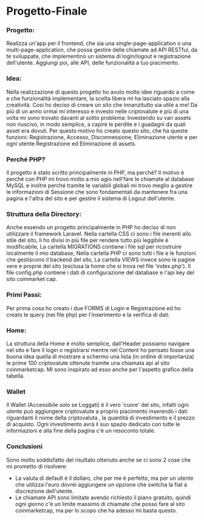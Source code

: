 # Progetto-Finale

### Progetto: 

Realizza un'app per il frontend, che sia una single-page-application o una multi-page-application, che possa gestire delle chiamate ad API RESTful, da te sviluppate, che implementino un sistema di login/logout e registrazione dell'utente.
Aggiungi poi, alle API, delle funzionalità a tuo piacimento.

### Idea:

Nella realizzazione di questo progetto ho avuto molte idee riguardo a come e che funzionalità implementare, la scelta libera mi ha lasciato spazio alla creatività.
Cosi ho deciso di creare un sito che innanzitutto sia utile a me!
Da più di un anno ormai mi interesso e investo nelle criptovalute e più di una volta mi sono trovato davanti al solito problema:
Investendo su vari assets non riuscivo, in modo semplice, a capire le perdite e i guadagni da quali asset era dovuti.
Per questo motivo ho creato questo sito, che ha queste funzioni:
Registrazione, Accesso, Disconnessione, Eliminazione utente
e per ogni utente Registrazione ed Eliminazione di assets.

### Perché PHP?

Il progetto è stato scritto principalmente in PHP, ma perché?
Il motivo è perché con PHP mi trovo molto a mio agio nell'fare le chiamate al database MySQL e inoltre perché tramite le variabili globali mi trovo meglio a gestire le informazioni di Sessione che sono fondamentali da mantenere fra una pagina e l'altra del sito e per gestire il sistema di Logout dell'utente.

### Struttura della Directory:

Anche essendo un progetto principalmente in PHP ho deciso di non utilizzare il framework Laravel.
Nella cartella CSS ci sono i file inerenti allo stile del sito, li ho divisi in più file per rendere tutto più leggibile è modificabile,
La cartella MIGRATIONS contiene i file sql per ricostruire localmente il mio database,
Nella cartella PHP ci sono tutti i file e le funzioni che gestiscono il backend del sito,
La cartella VIEWS invece sono le pagine vere e proprie del sito (esclusa la home che si trova nel file 'index.php').
Il file config.php contiene i dati di configurazione del database e l'api key del sito coinmarket cap.

### Primi Passi: 

Per prima cosa ho creato i due FORMS di Login e Registrazione ed ho creato le query (nei file php) per l'inserimento e la verifica di dati.

### Home: 

La struttura della Home è molto semplice, dall'Header possiamo navigare nel sito e fare il login o registrarsi mentre nel Content ho pensato fosse una buona idea quella di mostrare a schermo una lista (in ordine di importanza) le prime 100 criptovalute ottenute tramite una chiamata api al sito coinmarketcap.
Mi sono inspirato ad esso anche per l'aspetto grafico della tabella.

### Wallet

Il Wallet (Accessibile solo se Loggati) è il vero 'cuore' del sito,
infatti ogni utente può aggiungere criptovalute a proprio piacimento inserendo i dati riguardanti il nome della criptovaluta , la quantità di investimento  e il prezzo di acquisto. Ogni investimento avrà il suo spazio dedicato con tutte le informazioni e alla fine della pagina c'è un resoconto totale.

### Conclusioni

Sono molto soddisfatto del risultato ottenuto anche se ci sono 2 cose che mi prometto di risolvere: 
* La valuta di default è il dollaro, che per me è perfetto, ma per un utente che utilizza l'euro dovrei aggiungere un opzione che switcha la fiat a discrezione dell'utente.
* Le chiamate API sono limitate avendo richiesto il piano gratuito, quindi ogni giorno c'è un limite massimo di chiamate che posso fare al sito coinmarketcap, ma per lo scopo che ha adesso mi basta questo.
